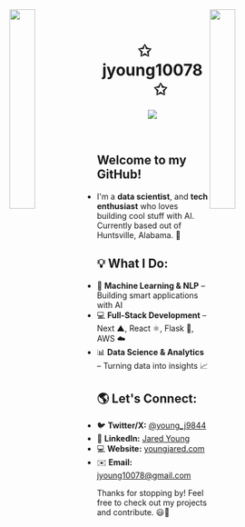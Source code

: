 <html>
<img align="left" src="https://user-images.githubusercontent.com/65187002/144930161-2f783401-8d27-4fdf-a2f7-cc0ba32f1f1f.gif" width="30%" style="display:inline;"><img align="right" src="https://user-images.githubusercontent.com/65187002/144930161-2f783401-8d27-4fdf-a2f7-cc0ba32f1f1f.gif" width="30%" style="display:inline;">
<br>
<p align="center">
    <h1 align="center">✩&emsp;jyoung10078&emsp;✩</h1>
</p>
<p align="center">
    <img src="https://readme-typing-svg.herokuapp.com/?lines=Welcome+to+my+profile!;Have+a+look+around!&font=Fira%20Code&color=%23D62F79&center=true&width=280&height=50">
</p>
<br>
</html>

##
##

## Welcome to my GitHub! 
- I'm a **data scientist**, and **tech enthusiast** who loves building cool stuff with AI. Currently based out of Huntsville, Alabama. 🚀 

## 💡 What I Do:
- 🔬 **Machine Learning & NLP** – Building smart applications with AI  
- 💻 **Full-Stack Development** – Next ▲, React ⚛️, Flask 🐍, AWS ☁️  
- 📊 **Data Science & Analytics** – Turning data into insights 📈  

## 🌎 Let's Connect:
- 🐦 **Twitter/X:** [@young_j9844](https://twitter.com/young_j9844)  
- 💼 **LinkedIn:** [Jared Young](https://www.linkedin.com/in/jared-young-5b4b3318b/)
- 💻 **Website:** [youngjared.com](https://www.youngjared.com)
- ✉️ **Email:** jyoung10078@gmail.com

Thanks for stopping by! Feel free to check out my projects and contribute. 😃🚀
